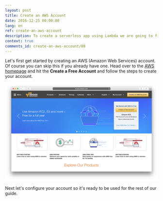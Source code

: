 ```yaml
---
layout: post
title: Create an AWS Account
date: 2016-12-25 00:00:00
lang: en
ref: create-an-aws-account
description: To create a serverless app using Lambda we are going to first need to create an AWS (Amazon Web Services) account.
context: true
comments_id: create-an-aws-account/88
---
```


Let's first get started by creating an AWS (Amazon Web Services) account. Of course you can skip this if you already have one. Head over to the [AWS homepage](https://aws.amazon.com) and hit the **Create a Free Account** and follow the steps to create your account.

![Create an aws account Screenshot](/assets/create-an-aws-account.png)

Next let's configure your account so it's ready to be used for the rest of our guide.

